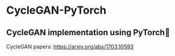 # CycleGAN-PyTorch
## CycleGAN implementation using PyTorch🚀
CycleGAN papers: https://arxiv.org/abs/1703.10593 </br>

